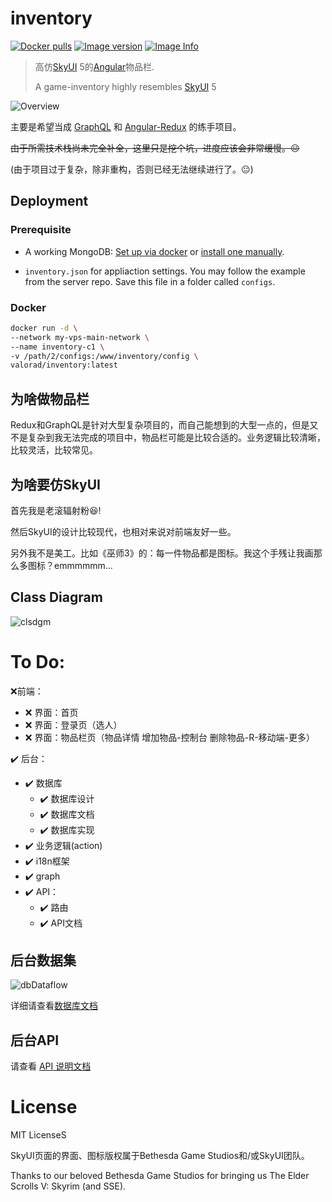 # inventory

[![Docker pulls](https://img.shields.io/docker/pulls/valorad/inventory.svg?style=flat-square)](https://hub.docker.com/r/valorad/inventory/)
[![Image version](https://images.microbadger.com/badges/version/valorad/inventory.svg)](https://microbadger.com/images/valorad/inventory "inventory Version")
[![Image Info](https://images.microbadger.com/badges/image/valorad/inventory.svg)](https://microbadger.com/images/valorad/inventory "inventory Image")

> 高仿[SkyUI](https://www.nexusmods.com/skyrimspecialedition/mods/12604) 5的[Angular](https://github.com/angular/angular)物品栏.
> 
> A game-inventory highly resembles [SkyUI](https://www.nexusmods.com/skyrimspecialedition/mods/12604) 5

![Overview](https://i.imgur.com/H0xPR0i.png)

主要是希望当成 [GraphQL](https://github.com/graphql/graphql-js) 和 [Angular-Redux](https://github.com/angular-redux/store) 的练手项目。

~~由于所需技术栈尚未完全补全，这里只是挖个坑，进度应该会非常缓慢。😐~~

(由于项目过于复杂，除非重构，否则已经无法继续进行了。😐)

## Deployment

### Prerequisite

- A working MongoDB: [Set up via docker](https://gist.github.com/valorad/40bd4dad5fc94adf03f3451868634213) or [install one manually](https://docs.mongodb.com/manual/installation/).

- `inventory.json` for appliaction settings. You may follow the example from the server repo. Save this file in a folder called `configs`.

### Docker
``` bash
docker run -d \
--network my-vps-main-network \
--name inventory-c1 \
-v /path/2/configs:/www/inventory/config \
valorad/inventory:latest
```

## 为啥做物品栏
Redux和GraphQL是针对大型复杂项目的，而自己能想到的大型一点的，但是又不是复杂到我无法完成的项目中，物品栏可能是比较合适的。业务逻辑比较清晰，比较灵活，比较常见。

## 为啥要仿SkyUI

首先我是老滚辐射粉😆!

然后SkyUI的设计比较现代，也相对来说对前端友好一些。

另外我不是美工。比如《巫师3》的：每一件物品都是图标。我这个手残让我画那么多图标？emmmmmm...

## Class Diagram
![clsdgm](https://i.imgur.com/JsrOg15.png)

# To Do:

❌前端：

- ❌ 界面：首页
- ❌ 界面：登录页（选人）
- ❌ 界面：物品栏页（物品详情 增加物品-控制台 删除物品-R-移动端-更多）

✔️ 后台：

- ✔️ 数据库
  - ✔️ 数据库设计
  - ✔️ 数据库文档
  - ✔️ 数据库实现
- ✔️ 业务逻辑(action)
- ✔️ i18n框架
- ✔️ graph
- ✔️ API： 
  - ✔️ 路由
  - ✔️ API文档

## 后台数据集

![dbDataflow](https://i.imgur.com/fI0uVF4.png)

详细请查看[数据库文档](https://github.com/valorad/inventory/tree/master/server/src/database)

## 后台API

请查看 [API 说明文档](https://valoradinventory.docs.apiary.io/)

# License

MIT LicenseS

SkyUI页面的界面、图标版权属于Bethesda Game Studios和/或SkyUI团队。

Thanks to our beloved Bethesda Game Studios for bringing us The Elder Scrolls V: Skyrim (and SSE).

